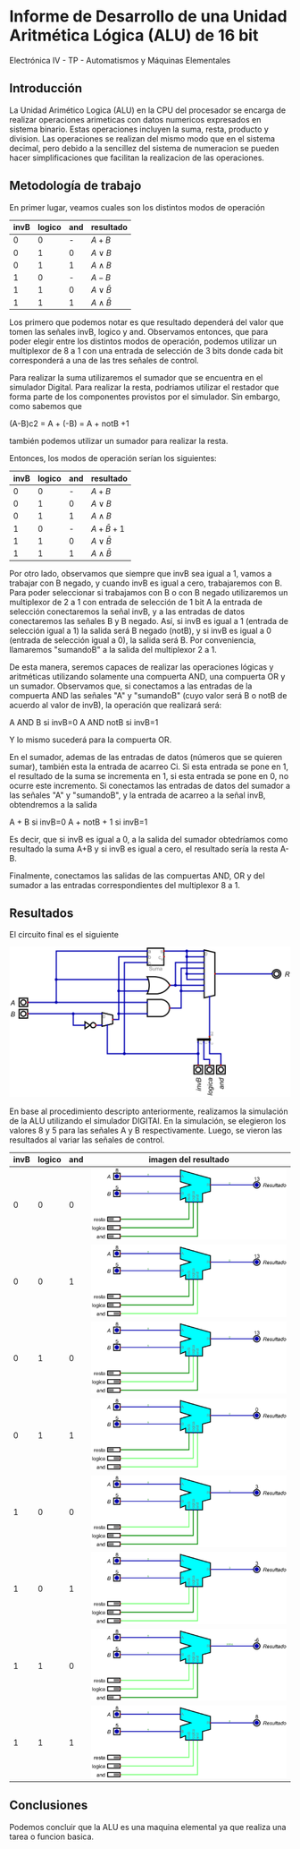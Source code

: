 # Informe de Desarrollo de una Unidad Aritmética Lógica (ALU) de 16 bit

Electrónica IV - TP - Automatismos y Máquinas Elementales

## Introducción

La Unidad Arimético Logica (ALU) en la CPU del procesador se encarga de realizar operaciones arimeticas con datos numericos expresados en sistema binario. Estas operaciones incluyen la suma, resta, producto y division. Las operaciones se realizan del mismo modo que en el sistema decimal, pero debido a la sencillez del sistema de numeracion se pueden hacer simplificaciones que facilitan la realizacion de las operaciones.

## Metodología de trabajo

En primer lugar, veamos cuales son los distintos modos de operación 

| invB  | logico | and | resultado         |
|-------|--------|-----|-------------------|
| 0     | 0      | -   | $A + B$           |
| 0     | 1      | 0   | $A \vee B$        |
| 0     | 1      | 1   | $A \wedge B$      |
| 1     | 0      | -   | $A - B$           |
| 1     | 1      | 0   | $A \vee \bar{B}$  |
| 1     | 1      | 1   | $A \wedge \bar{B}$|
 

Los primero que podemos notar es que resultado dependerá del valor que tomen las señales invB, logico y and. 
Observamos entonces, que para poder elegir entre los distintos modos de operación, podemos utilizar un multiplexor de 8 a 1 con una entrada de selección de 3 bits donde cada bit corresponderá a una de las tres señales de control.

Para realizar la suma utilizaremos el sumador que se encuentra en el simulador Digital. Para realizar la resta, podriamos utilizar el restador que forma parte de los componentes provistos por el simulador. Sin embargo, como sabemos que

(A-B)c2 = A + (-B) = A + notB +1

también podemos utilizar un sumador para realizar la resta.

Entonces, los modos de operación serían los siguientes:

| invB  | logico | and | resultado          |
|-------|--------|-----|--------------------|
| 0     | 0      | -   | $A + B$            |
| 0     | 1      | 0   | $A \vee B$         |
| 0     | 1      | 1   | $A \wedge B$       |
| 1     | 0      | -   | $A + \bar{B} + 1$  |         
| 1     | 1      | 0   | $A \vee \bar{B}$   |
| 1     | 1      | 1   | $A \wedge \bar{B}$ |

 Por otro lado, observamos que siempre que invB sea igual a 1, vamos a trabajar con B negado, y cuando invB es igual a cero, trabajaremos con B. Para poder seleccionar si trabajamos con B o con B negado utilizaremos un multiplexor de 2 a 1 con entrada de selección de 1 bit
 A la entrada de selección conectaremos la señal invB, y a las entradas de datos conectaremos las señales B y B negado. Así, si invB es igual a 1 (entrada de selección igual a 1) la salida será B negado (notB), y si invB es igual a 0 (entrada de selección igual a 0), la salida será B. Por conveniencia, llamaremos "sumandoB" a la salida del multiplexor 2 a 1.

De esta manera, seremos capaces de realizar las operaciones lógicas y aritméticas utilizando solamente una compuerta AND, una compuerta OR y un sumador. 
Observamos que, si conectamos a las entradas de la compuerta AND las señales "A" y "sumandoB" (cuyo valor será B o notB de acuerdo al valor de invB), la operación que realizará será:

A AND B    si invB=0
A AND notB si invB=1

Y lo mismo sucederá para la compuerta OR.

En el sumador, ademas de las entradas de datos (números que se quieren sumar), también esta la entrada de acarreo Ci. Si esta entrada se pone en 1, el resultado de la suma se incrementa en 1, si esta entrada se pone en 0, no ocurre este incremento.
Si conectamos las entradas de datos del sumador a las señales "A" y "sumandoB", y la entrada de acarreo a la señal invB, obtendremos a la salida

A + B         si invB=0
A + notB + 1  si invB=1 

Es decir, que si invB es igual a 0, a la salida del sumador obtedríamos como resultado la suma A+B y si invB es igual a cero, el resultado sería la resta A-B.

Finalmente, conectamos las salidas de las compuertas AND, OR y del sumador a las entradas correspondientes del multiplexor 8 a 1. 




## Resultados
El circuito final es el siguiente

![](unidad_aritmetica_logica_8.png)

En base al procedimiento descripto anteriormente, realizamos la simulación de la ALU utilizando el simulador DIGITAl.
En la simulación, se elegieron los valores 8 y 5 para las señales A y B respectivamente. Luego, se vieron las resultados al variar las señales de control. 



|invB |logico |and | imagen del resultado                    |
|-----|-------|----|-----------------------------------------|
| 0   | 0     | 0  | ![](sim_unidad_aritmetica_logica.png)   |
| 0   | 0     | 1  | ![](sim_unidad_aritmetica_logica_1.png) |
| 0   | 1     | 0  | ![](sim_unidad_aritmetica_logica_2.png) |
| 0   | 1     | 1  | ![](sim_unidad_aritmetica_logica_3.png) |
| 1   | 0     | 0  | ![](sim_unidad_aritmetica_logica_4.png) |
| 1   | 0     | 1  | ![](sim_unidad_aritmetica_logica_5.png) |
| 1   | 1     | 0  | ![](sim_unidad_aritmetica_logica_6.png) |
| 1   | 1     | 1  | ![](sim_unidad_aritmetica_logica_7.png) |



## Conclusiones

Podemos concluir que la ALU es una maquina elemental ya que realiza una tarea o funcion basica.
